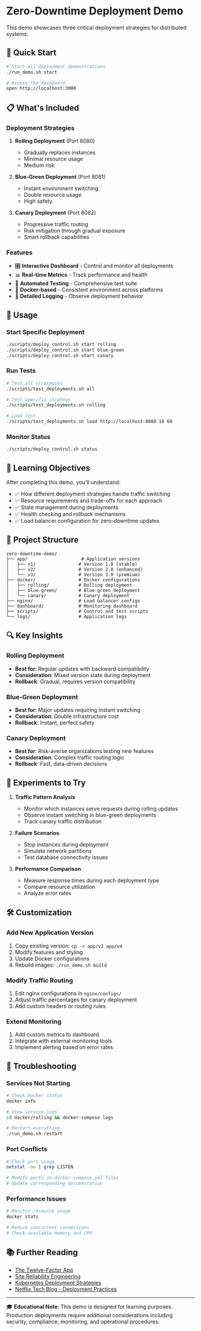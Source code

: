 # Zero-Downtime Deployment Demo

This demo showcases three critical deployment strategies for distributed systems:

## 🚀 Quick Start

```bash
# Start all deployment demonstrations
./run_demo.sh start

# Access the dashboard
open http://localhost:3000
```

## 📋 What's Included

### Deployment Strategies

1. **Rolling Deployment** (Port 8080)
   - Gradually replaces instances
   - Minimal resource usage
   - Medium risk

2. **Blue-Green Deployment** (Port 8081)
   - Instant environment switching
   - Double resource usage
   - High safety

3. **Canary Deployment** (Port 8082)
   - Progressive traffic routing
   - Risk mitigation through gradual exposure
   - Smart rollback capabilities

### Features

- 🎛️ **Interactive Dashboard** - Control and monitor all deployments
- 📊 **Real-time Metrics** - Track performance and health
- 🧪 **Automated Testing** - Comprehensive test suite
- 🐳 **Docker-based** - Consistent environment across platforms
- 📝 **Detailed Logging** - Observe deployment behavior

## 🔧 Usage

### Start Specific Deployment
```bash
./scripts/deploy_control.sh start rolling
./scripts/deploy_control.sh start blue-green
./scripts/deploy_control.sh start canary
```

### Run Tests
```bash
# Test all strategies
./scripts/test_deployments.sh all

# Test specific strategy
./scripts/test_deployments.sh rolling

# Load test
./scripts/test_deployments.sh load http://localhost:8080 10 60
```

### Monitor Status
```bash
./scripts/deploy_control.sh status
```

## 🎯 Learning Objectives

After completing this demo, you'll understand:

- ✅ How different deployment strategies handle traffic switching
- ✅ Resource requirements and trade-offs for each approach
- ✅ State management during deployments
- ✅ Health checking and rollback mechanisms
- ✅ Load balancer configuration for zero-downtime updates

## 📁 Project Structure

```
zero-downtime-demo/
├── app/                    # Application versions
│   ├── v1/                # Version 1.0 (stable)
│   ├── v2/                # Version 2.0 (enhanced)
│   └── v3/                # Version 3.0 (premium)
├── docker/                # Docker configurations
│   ├── rolling/           # Rolling deployment
│   ├── blue-green/        # Blue-green deployment
│   └── canary/            # Canary deployment
├── nginx/                 # Load balancer configs
├── dashboard/             # Monitoring dashboard
├── scripts/               # Control and test scripts
└── logs/                  # Application logs
```

## 🔍 Key Insights

### Rolling Deployment
- **Best for**: Regular updates with backward compatibility
- **Consideration**: Mixed version state during deployment
- **Rollback**: Gradual, requires version compatibility

### Blue-Green Deployment
- **Best for**: Major updates requiring instant switching
- **Consideration**: Double infrastructure cost
- **Rollback**: Instant, perfect safety

### Canary Deployment
- **Best for**: Risk-averse organizations testing new features
- **Consideration**: Complex traffic routing logic
- **Rollback**: Fast, data-driven decisions

## 🧪 Experiments to Try

1. **Traffic Pattern Analysis**
   - Monitor which instances serve requests during rolling updates
   - Observe instant switching in blue-green deployments
   - Track canary traffic distribution

2. **Failure Scenarios**
   - Stop instances during deployment
   - Simulate network partitions
   - Test database connectivity issues

3. **Performance Comparison**
   - Measure response times during each deployment type
   - Compare resource utilization
   - Analyze error rates

## 🛠️ Customization

### Add New Application Version
1. Copy existing version: `cp -r app/v2 app/v4`
2. Modify features and styling
3. Update Docker configurations
4. Rebuild images: `./run_demo.sh build`

### Modify Traffic Routing
1. Edit nginx configurations in `nginx/configs/`
2. Adjust traffic percentages for canary deployment
3. Add custom headers or routing rules

### Extend Monitoring
1. Add custom metrics to dashboard
2. Integrate with external monitoring tools
3. Implement alerting based on error rates

## 🚨 Troubleshooting

### Services Not Starting
```bash
# Check Docker status
docker info

# View service logs
cd docker/rolling && docker-compose logs

# Restart everything
./run_demo.sh restart
```

### Port Conflicts
```bash
# Check port usage
netstat -an | grep LISTEN

# Modify ports in docker-compose.yml files
# Update corresponding documentation
```

### Performance Issues
```bash
# Monitor resource usage
docker stats

# Reduce concurrent connections
# Check available memory and CPU
```

## 📚 Further Reading

- [The Twelve-Factor App](https://12factor.net/)
- [Site Reliability Engineering](https://sre.google/books/)
- [Kubernetes Deployment Strategies](https://kubernetes.io/docs/concepts/workloads/controllers/deployment/)
- [Netflix Tech Blog - Deployment Practices](https://netflixtechblog.com/)

---

🎓 **Educational Note**: This demo is designed for learning purposes. Production deployments require additional considerations including security, compliance, monitoring, and operational procedures.
